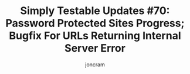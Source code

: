 ---
layout: default
title: "Simply Testable Updates #70: Password Protected Sites Progress; Bugfix For URLs Returning Internal Server Error"
author: joncram
newsletter:
    issue_number: 70th
    url: https://us5.campaign-archive1.com/?u=ac75e33d993d2b502e333ddd0&amp;id=5cb49eccbf
    highlights:
        - Core application being updated for testing password-protected sites
        - Bugfix for obscure HTML validation issue
    closing_sentence: Expect the next newsletter a week from now on December 25. Or maybe December 24 or 26 or 27.
---
